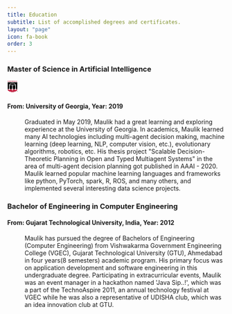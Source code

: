 ```yaml
---
title: Education
subtitle: List of accomplished degrees and certificates.
layout: "page"
icon: fa-book
order: 3
---
```


<dl>

  <dt> <h3>Master of Science in Artificial Intelligence</h3> <img src="assets/images/uga.png" width="24" height="28" alt="" /> <h4>From: University of Georgia, Year: 2019</h4></dt>
  <dd>
    <p>
    Graduated in May 2019, Maulik had a great learning and exploring experience at the University of Georgia. In academics, Maulik learned many AI technologies including multi-agent decision making, machine learning (deep learning, NLP, computer vision, etc.), evolutionary algorithms, robotics, etc. His thesis project "Scalable Decision-Theoretic Planning in Open and Typed Multiagent Systems" in the area of multi-agent decision planning got published in AAAI - 2020. Maulik learned popular machine learning languages and frameworks like python, PyTorch, spark, R, ROS, and many others, and implemented several interesting data science projects.
    </p>

<!--    <p>While at school, Maulik worked at EITS in the Student Information and Systems team for approximately two years. Maulik was awarded the UGA Student Employee of the Year, 2017 by the UGA Career Center. Maulik also enjoyed working at the Bolton Dining commons and learned to work as a blue-color worker.

    </p> -->

<!--    <p>
    Apart from the academics, Maulik participated in many extra-curricular activities at UGA. Maulik participated in UGA Grad school leadership program, where he worked on his leadership and communication skills, while accomplished a community project for teaching soft-skills to the middle school children. Additionally, Maulik volunteered at UGA Red-Cross and Speak out for species at UGA. Interestingly, Maulik learned swing, Latin and ballroom dancing while at school, which is now one of his favorite hobbies.
    </p> -->
  </dd>

  <dt> <h3>Bachelor of Engineering in Computer Engineering </h3> <h4>From: Gujarat Technological University, India, Year: 2012</h4></dt>
  <dd>
  Maulik has pursued the degree of Bachelors of Engineering (Computer Engineering) from Vishwakarma Government Engineering College (VGEC), Gujarat Technological University (GTU), Ahmedabad in four years(8 semesters) academic program. His primary focus was on application development and software engineering in this undergraduate degree. Participating in extracurricular events, Maulik was an event manager in a hackathon named 'Java Sip..!', which was a part of the TechnoAspire 2011, an annual technology festival at VGEC while he was also a representative of UDISHA club, which was an idea innovation club at GTU.
  </dd>

</dl>
